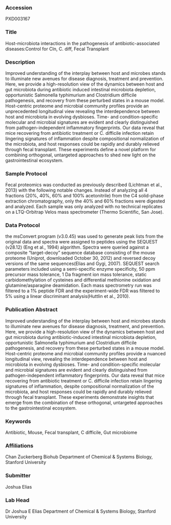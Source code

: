 ### Accession
PXD003167

### Title
Host-microbiota interactions in the pathogenesis of antibiotic-associated diseases:Control for Cln, C. diff, Fecal Transplant

### Description
Improved understanding of the interplay between host and microbes stands to illuminate new avenues for disease diagnosis, treatment and prevention. Here, we provide a high-resolution view of the dynamics between host and gut microbiota during antibiotic induced intestinal microbiota depletion, opportunistic Salmonella typhimurium and Clostridium difficile pathogenesis, and recovery from these perturbed states in a mouse model. Host-centric proteome and microbial community profiles provide an unprecedented longitudinal view revealing the interdependence between host and microbiota in evolving dysbioses. Time- and condition-specific molecular and microbial signatures are evident and clearly distinguished from pathogen-independent inflammatory fingerprints. Our data reveal that mice recovering from antibiotic treatment or C. difficile infection retain lingering signatures of inflammation despite compositional normalization of the microbiota, and host responses could be rapidly and durably relieved through fecal transplant. These experiments define a novel platform for combining orthogonal, untargeted approaches to shed new light on the gastrointestinal ecosystem.

### Sample Protocol
Fecal proteomics was conducted as previously described (Lichtman et al., 2013) with the following notable changes. Instead of analyzing all 4 fractions (20%, 40%, 60% and 100% acetonitrile) from the C4 solid-phase extraction chromatography, only the 40% and 60% fractions were digested and analyzed. Each sample was only analyzed with no technical replicates on a LTQ-Orbitrap Velos mass spectrometer (Thermo Scientific, San Jose).

### Data Protocol
the msConvert program (v3.0.45) was used to generate peak lists from the original data and spectra were assigned to peptides using the SEQUEST (v28.12) (Eng et al., 1994) algorithm. Spectra were queried against a composite “target-decoy” sequence database consisting of the mouse proteome (Uniprot, downloaded October 30, 2012) and reversed decoy versions of the same sequences(Elias and Gygi, 2007). SEQUEST search parameters included using a semi-specific enzyme specificity, 50 ppm precursor mass tolerance, 1 Da fragment ion mass tolerance, static carbidomethylation of cysteines and differential methionine oxidation and glutamine/asparagine deamidation. Each mass spectrometry run was filtered to a 1% peptide FDR and the experiment-wide FDR was filtered to 5% using a linear discriminant analysis(Huttlin et al., 2010).

### Publication Abstract
Improved understanding of the interplay between host and microbes stands to illuminate new avenues for disease diagnosis, treatment, and prevention. Here, we provide a high-resolution view of the dynamics between host and gut microbiota during antibiotic-induced intestinal microbiota depletion, opportunistic Salmonella typhimurium and Clostridium difficile pathogenesis, and recovery from these perturbed states in a mouse model. Host-centric proteome and microbial community profiles provide a nuanced longitudinal view, revealing the interdependence between host and microbiota in evolving dysbioses. Time- and condition-specific molecular and microbial signatures are evident and clearly distinguished from pathogen-independent inflammatory fingerprints. Our data reveal that mice recovering from antibiotic treatment or C. difficile infection retain lingering signatures of inflammation, despite compositional normalization of the microbiota, and host responses could be rapidly and durably relieved through fecal transplant. These experiments demonstrate insights that emerge from the combination of these orthogonal, untargeted approaches to the gastrointestinal ecosystem.

### Keywords
Antibiotic, Mouse, Fecal transplant, C difficile, Gut microbiome

### Affiliations
Chan Zuckerberg Biohub
Department of Chemical & Systems Biology, Stanford University

### Submitter
Joshua Elias

### Lab Head
Dr Joshua E Elias
Department of Chemical & Systems Biology, Stanford University


